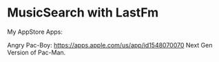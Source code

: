 # MusicSearch with LastFm
My AppStore Apps:

Angry Pac-Boy: https://apps.apple.com/us/app/id1548070070 
Next Gen Version of Pac-Man.
